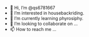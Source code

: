 - 👋 Hi, I’m @qs6781667
- 👀 I’m interested in housebackriding.
- 🌱 I’m currently learning phyrosiphy.
- 💞️ I’m looking to collaborate on ...
- 📫 How to reach me ...

<!---
qs6781667/qs6781667 is a ✨ special ✨ repository because its `README.md` (this file) appears on your GitHub profile.
You can click the Preview link to take a look at your changes.
--->
